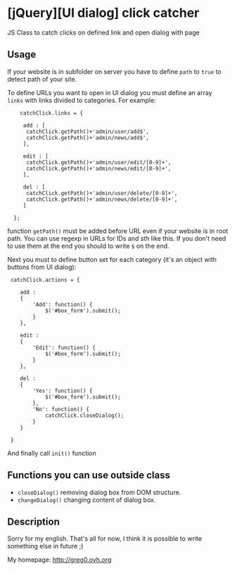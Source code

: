 [jQuery][UI dialog] click catcher
=============

JS Class to catch clicks on defined link and open dialog with page


Usage
------

If your website is in subfolder on server you have to define `path` to `true` to detect path of your site.

To define URLs you want to open in UI dialog you must define an array `links` with links divided to categories. For example:

        catchClick.links = {
        
         add : [
          catchClick.getPath()+'admin/user/add$',
          catchClick.getPath()+'admin/news/add$',
         ],
         
         edit : [
          catchClick.getPath()+'admin/user/edit/[0-9]+',
          catchClick.getPath()+'admin/news/edit/[0-9]+',
         ],
     
         del : [
          catchClick.getPath()+'admin/user/delete/[0-9]+',
          catchClick.getPath()+'admin/news/delete/[0-9]+',
         ]
    
      };

function `getPath()` must be added before URL even if your website is in root path. You can use regexp in URLs for IDs and sth like this. If you don't need to use them at the end you should to write `$` on the end.

Next you must to define button set for each category (it's an object with buttons from UI dialog):

     catchClick.actions = {
    
        add : 
        {
            'Add': function() {
                $('#box_form').submit();
            }
        },
    
        edit :
        { 
            'Edit': function() {
                $('#box_form').submit();
            }
        },
    
        del :
        { 
            'Yes': function() {
                $('#box_form').submit();
            },
            'No': function() {
                catchClick.closeDialog();
            }
        }
    
     }

And finally call `init()` function

Functions you can use outside class
------

- `closeDialog()` removing dialog box from DOM structure.
- `changeDialog()` changing content of dialog box.

Description
------
Sorry for my english.
That's all for now, I think it is possible to write something else in future ;)

My homepage: <http://greg0.ovh.org>

